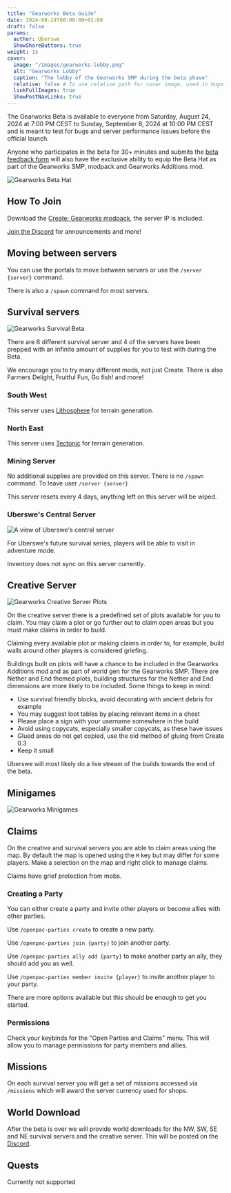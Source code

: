 ```yaml
---
title: "Gearworks Beta Guide"
date: 2024-08-24T00:00:00+02:00
draft: false
params:
  author: Uberswe
  ShowShareButtons: true
weight: 15
cover:
  image: "/images/gearworks-lobby.png"
  alt: "Gearworks Lobby"
  caption: "The lobby of the Gearworks SMP during the beta phase"
  relative: false # To use relative path for cover image, used in hugo Page-bundles
  linkFullImages: true
  ShowPostNavLinks: true
---
```


The Gearworks Beta is available to everyone from Saturday, August 24, 2024 at 7:00 PM CEST to Sunday, September 8, 2024 at 10:00 PM CEST and is meant to test for bugs and server performance issues before the official launch.

Anyone who participates in the beta for 30+ minutes and submits the [beta feedback form](https://tally.so/r/mVVA7a) will also have the exclusive ability to equip the Beta Hat as part of the Gearworks SMP, modpack and Gearworks Additions mod. 

![Gearworks Beta Hat](/images/Gearworks_Beta_Hat.gif)

## How To Join

Download the [Create: Gearworks modpack](https://www.curseforge.com/minecraft/modpacks/create-gearworks), the server IP is included.

[Join the Discord](https://discord.gg/NQJuhb6stv) for announcements and more!

## Moving between servers

You can use the portals to move between servers or use the `/server {server}` command.

There is also a `/spawn` command for most servers.

## Survival servers

![Gearworks Survival Beta](/images/gearworks-beta-survival.png)

There are 6 different survival server and 4 of the servers have been prepped with an infinite amount of supplies for you to test with during the Beta.

We encourage you to try many different mods, not just Create. There is also Farmers Delight, Fruitful Fun, Go fish! and more!

### South West

This server uses [Lithosphere](https://www.curseforge.com/minecraft/mc-mods/lithosphere) for terrain generation.

### North East

This server uses [Tectonic](https://www.curseforge.com/minecraft/mc-mods/tectonic) for terrain generation.

### Mining Server

No additional supplies are provided on this server. There is no `/spawn` command. To leave user `/server {server}`

This server resets every 4 days, anything left on this server will be wiped.

### Uberswe's Central Server

![A view of Uberswe's central server](/images/gearworks-central.png)

For Uberswe's future survival series, players will be able to visit in adventure mode.

Inventory does not sync on this server currently.

## Creative Server

![Gearworks Creative Server Plots](/images/gearworks-creative.png)

On the creative server there is a predefined set of plots available for you to claim. You may claim a plot or go further out to claim open areas but you must make claims in order to build.

Claiming every available plot or making claims in order to, for example, build walls around other players is considered griefing.

Buildings built on plots will have a chance to be included in the Gearworks Additions mod and as part of world gen for the Gearworks SMP. There are Nether and End themed plots, building structures for the Nether and End dimensions are more likely to be included. Some things to keep in mind:

- Use survival friendly blocks, avoid decorating with ancient debris for example
- You may suggest loot tables by placing relevant items in a chest
- Please place a sign with your username somewhere in the build
- Avoid using copycats, especially smaller copycats, as these have issues
- Glued areas do not get copied, use the old method of gluing from Create 0.3
- Keep it small

Uberswe will most likely do a live stream of the builds towards the end of the beta.

## Minigames

![Gearworks Minigames](/images/gearworks-minigames.png)

## Claims

On the creative and survival servers you are able to claim areas using the map. By default the map is opened using the `M` key but may differ for some players. Make a selection on the map and right click to manage claims.

Claims have grief protection from mobs.

### Creating a Party

You can either create a party and invite other players or become allies with other parties.

Use `/openpac-parties create` to create a new party.

Use `/openpac-parties join {party}` to join another party.

Use `/openpac-parties ally add {party}` to make another party an ally, they should add you as well.

Use `/openpac-parties member invite {player}` to invite another player to your party.

There are more options available but this should be enough to get you started.

### Permissions

Check your keybinds for the "Open Parties and Claims" menu. This will allow you to manage permissions for party members and allies.

## Missions

On each survival server you will get a set of missions accessed via `/missions` which will award the server currency used for shops.

## World Download

After the beta is over we will provide world downloads for the NW, SW, SE and NE survival servers and the creative server. This will be posted on the [Discord](https://discord.gg/NQJuhb6stv).

## Quests

Currently not supported

